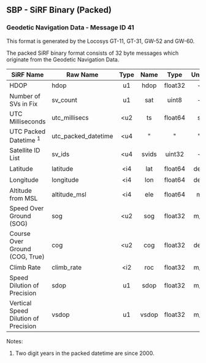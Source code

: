## SBP - SiRF Binary (Packed)

### Geodetic Navigation Data - Message ID 41

This format is generated by the Locosys GT-11, GT-31, GW-52 and GW-60. 

The packed SiRF binary format consists of 32 byte messages which originate from the Geodetic Navigation Data. 

| SiRF Name                            | Raw Name            | Type | Name  |  Type   | Units |     Resolution      |
| ------------------------------------ | ------------------- | :--: | :---: | :-----: | :---: | :-----------------: |
| HDOP                                 | hdop                |  u1  | hdop  | float32 |   -   | 2 x 10<sup>-1</sup> |
| Number of SVs in Fix                 | sv_count            |  u1  |  sat  |  uint8  |   -   |          -          |
| UTC Milliseconds                     | utc_millisecs       | <u2  |  ts   | float64 |   s   | 1 x 10<sup>-3</sup> |
| UTC Packed Datetime <sup>1</sup>     | utc_packed_datetime | <u4  |   "   |    "    |   "   |          "          |
| Satellite ID List                    | sv_ids              | <u4  | svids | uint32  |   -   |          -          |
| Latitude                             | latitude            | <i4  |  lat  | float64 |  deg  | 1 x 10<sup>-7</sup> |
| Longitude                            | longitude           | <i4  |  lon  | float64 |  deg  | 1 x 10<sup>-7</sup> |
| Altitude from MSL                    | altitude_msl        | <i4  |  ele  | float64 |   m   | 1 x 10<sup>-2</sup> |
| Speed Over Ground (SOG)              | sog                 | <u2  |  sog  | float32 |  m/s  | 1 x 10<sup>-2</sup> |
| Course Over Ground (COG, True)       | cog                 | <u2  |  cog  | float32 |  deg  | 1 x 10<sup>-2</sup> |
| Climb Rate                           | climb_rate          | <i2  |  roc  | float32 |  m/s  | 1 x 10<sup>-2</sup> |
| Speed Dilution of Precision          | sdop                |  u1  | sdop  | float32 |  m/s  | 1 x 10<sup>-2</sup> |
| Vertical Speed Dilution of Precision | vsdop               |  u1  | vsdop | float32 |  m/s  | 1 x 10<sup>-2</sup> |

Notes:

1. Two digit years in the packed datetime are since 2000.

